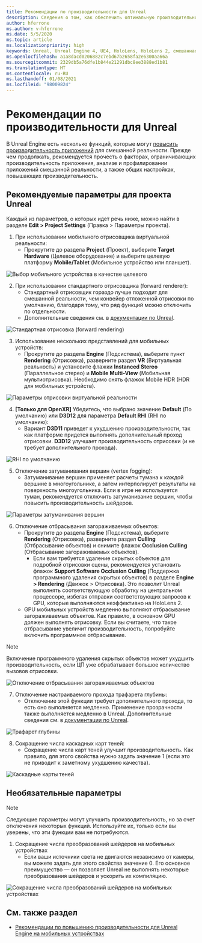 ```yaml
---
title: Рекомендации по производительности для Unreal
description: Сведения о том, как обеспечить оптимальную производительность приложений смешанной реальности с помощью рекомендуемых параметров проекта Unreal.
author: hferrone
ms.author: v-hferrone
ms.date: 5/5/2020
ms.topic: article
ms.localizationpriority: high
keywords: Unreal, Unreal Engine 4, UE4, HoloLens, HoloLens 2, смешанная реальность, производительность, оптимизация, параметры, документация
ms.openlocfilehash: a1a8dacd0206882c7ebd67b2658fa2e6300aa66a
ms.sourcegitcommit: 2329db5a76dfe1b844e21291dbc8ee3888ed1b81
ms.translationtype: HT
ms.contentlocale: ru-RU
ms.lasthandoff: 01/08/2021
ms.locfileid: "98009824"
---
```

# <a name="performance-recommendations-for-unreal"></a>Рекомендации по производительности для Unreal

В Unreal Engine есть несколько функций, которые могут [повысить производительность приложений](../platform-capabilities-and-apis/understanding-performance-for-mixed-reality.md) для смешанной реальности. Прежде чем продолжать, рекомендуется прочесть о факторах, ограничивающих производительность приложения, анализе и профилировании приложений смешанной реальности, а также общих настройках, повышающих производительность.

## <a name="recommended-unreal-project-settings"></a>Рекомендуемые параметры для проекта Unreal

Каждый из параметров, о которых идет речь ниже, можно найти в разделе **Edit > Project Settings** (Правка > Параметры проекта).

1. При использовании мобильного отрисовщика виртуальной реальности:
    * Прокрутите до раздела **Project** (Проект), выберите **Target Hardware** (Целевое оборудование) и выберите целевую платформу **Mobile/Tablet** (Мобильное устройство или планшет).

![Выбор мобильного устройства в качестве целевого](images/unreal/performance-recommendations-img-01.png)

2. При использовании стандартного отрисовщика (forward renderer): 
    * Стандартный отрисовщик гораздо лучше подходит для смешанной реальности, чем конвейер отложенной отрисовки по умолчанию, благодаря тому, что ряд функций можно отключить по отдельности. 
    * Дополнительные сведения см. в [документации по Unreal](https://docs.unrealengine.com/Platforms/VR/DevelopVR/VRPerformance/index.html).

![Стандартная отрисовка (forward rendering)](images/unreal/performance-recommendations-img-04.png)

3. Использование нескольких представлений для мобильных устройств:
    * Прокрутите до раздела **Engine** (Подсистема), выберите пункт **Rendering** (Отрисовка), разверните раздел **VR** (Виртуальная реальность) и установите флажки **Instanced Stereo** (Параллельное стерео) и **Mobile Multi-View** (Мобильная мультиотрисовка). Необходимо снять флажок Mobile HDR (HDR для мобильных устройств).

![Параметры отрисовки виртуальной реальности](images/unreal/performance-recommendations-img-03.png)

4. **[Только для OpenXR]** Убедитесь, что выбрано значение **Default** (По умолчанию) или **D3D12** для параметра **Default RHI** (RHI по умолчанию):
    * Вариант **D3D11** приведет к ухудшению производительности, так как платформе придется выполнять дополнительный проход отрисовки. **D3D12** улучшает производительность отрисовки (и не требует дополнительного прохода).

![RHI по умолчанию](images/unreal/performance-recommendations-img-09.png)

5. Отключение затуманивания вершин (vertex fogging): 
    * Затуманивание вершин применяет расчеты тумана к каждой вершине в многоугольнике, а затем интерполирует результаты на поверхность многоугольника. Если в игре не используется туман, рекомендуется отключить затуманивание вершин, чтобы повысить производительность шейдеров.

![Параметры затуманивания вершин](images/unreal/performance-recommendations-img-05.png)

6. Отключение отбрасывания загораживаемых объектов:
    * Прокрутите до раздела **Engine** (Подсистема), выберите **Rendering** (Отрисовка), разверните раздел **Culling** (Отбрасывание объектов) и снимите флажок **Occlusion Culling** (Отбрасывание загораживаемых объектов).
        + Если вам требуется удаление скрытых объектов для подробной отрисовки сцены, рекомендуется установить флажок **Support Software Occlusion Culling** (Поддержка программного удаления скрытых объектов) в разделе **Engine > Rendering** (Движок > Отрисовка). Это позволит Unreal выполнять соответствующую обработку на центральном процессоре, избегая отправки соответствующих запросов к GPU, которые выполняются неэффективно на HoloLens 2.
    * GPU мобильных устройств медленно выполняют отбрасывание загораживаемых объектов. Как правило, в основном GPU должен выполнять отрисовку. Если вы считаете, что такое отбрасывание увеличит производительность, попробуйте включить программное отбрасывание. 

> [!NOTE]
> Включение программного удаления скрытых объектов может ухудшить производительность, если ЦП уже обрабатывает большое количество вызовов отрисовки.

![Отключение отбрасывания загораживаемых объектов](images/unreal/performance-recommendations-img-02.png)

7. Отключение настраиваемого прохода трафарета глубины:
    * Отключение этой функции требует дополнительного прохода, то есть оно выполняется медленно. Применение прозрачности также выполняется медленно в Unreal. Дополнительные сведения см. в [документации по Unreal](https://docs.unrealengine.com/Engine/Performance/Guidelines/index.html).

![Трафарет глубины](images/unreal/performance-recommendations-img-06.png)

8. Сокращение числа каскадных карт теней: 
    * Сокращение числа карт теней улучшит производительность. Как правило, для этого свойства нужно задать значение 1 (если это не приводит к заметному ухудшению качества). 

![Каскадные карты теней](images/unreal/performance-recommendations-img-07.png)

## <a name="optional-settings"></a>Необязательные параметры

> [!NOTE]
> Следующие параметры могут улучшить производительность, но за счет отключения некоторых функций. Используйте их, только если вы уверены, что эти функции вам не потребуются.

1. Сокращение числа преобразований шейдеров на мобильных устройствах
    * Если ваши источники света не двигаются независимо от камеры, вы можете задать для этого свойства значение 0. Его основное преимущество — он позволяет Unreal не выполнять некоторые преобразования шейдеров и ускорить их компиляцию.

![Сокращение числа преобразований шейдеров на мобильных устройствах](images/unreal/performance-recommendations-img-08.png)

## <a name="see-also"></a>См. также раздел

* [Рекомендации по повышению производительности для Unreal Engine на мобильных устройствах]( https://docs.unrealengine.com/Platforms/Mobile/Performance/index.html)